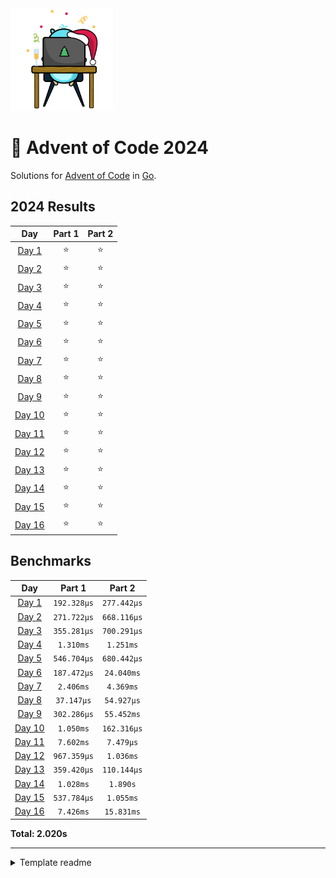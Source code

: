 <img src="./.assets/christmas_gopher.svg" width="164">

# 🎄 Advent of Code 2024

Solutions for [Advent of Code](https://adventofcode.com/) in [Go](https://go.dev/).

<!--- advent_readme_stars table --->
## 2024 Results

| Day | Part 1 | Part 2 |
| :---: | :---: | :---: |
| [Day 1](https://adventofcode.com/2024/day/1) | ⭐ | ⭐ |
| [Day 2](https://adventofcode.com/2024/day/2) | ⭐ | ⭐ |
| [Day 3](https://adventofcode.com/2024/day/3) | ⭐ | ⭐ |
| [Day 4](https://adventofcode.com/2024/day/4) | ⭐ | ⭐ |
| [Day 5](https://adventofcode.com/2024/day/5) | ⭐ | ⭐ |
| [Day 6](https://adventofcode.com/2024/day/6) | ⭐ | ⭐ |
| [Day 7](https://adventofcode.com/2024/day/7) | ⭐ | ⭐ |
| [Day 8](https://adventofcode.com/2024/day/8) | ⭐ | ⭐ |
| [Day 9](https://adventofcode.com/2024/day/9) | ⭐ | ⭐ |
| [Day 10](https://adventofcode.com/2024/day/10) | ⭐ | ⭐ |
| [Day 11](https://adventofcode.com/2024/day/11) | ⭐ | ⭐ |
| [Day 12](https://adventofcode.com/2024/day/12) | ⭐ | ⭐ |
| [Day 13](https://adventofcode.com/2024/day/13) | ⭐ | ⭐ |
| [Day 14](https://adventofcode.com/2024/day/14) | ⭐ | ⭐ |
| [Day 15](https://adventofcode.com/2024/day/15) | ⭐ | ⭐ |
| [Day 16](https://adventofcode.com/2024/day/16) | ⭐ | ⭐ |
<!--- advent_readme_stars table --->

<!--- benchmarking table --->
## Benchmarks

| Day | Part 1 | Part 2 |
| :---: | :---: | :---:  |
| [Day 1](./internal/year2024/day01.go) | `192.328µs` | `277.442µs` |
| [Day 2](./internal/year2024/day02.go) | `271.722µs` | `668.116µs` |
| [Day 3](./internal/year2024/day03.go) | `355.281µs` | `700.291µs` |
| [Day 4](./internal/year2024/day04.go) | `1.310ms` | `1.251ms` |
| [Day 5](./internal/year2024/day05.go) | `546.704µs` | `680.442µs` |
| [Day 6](./internal/year2024/day06.go) | `187.472µs` | `24.040ms` |
| [Day 7](./internal/year2024/day07.go) | `2.406ms` | `4.369ms` |
| [Day 8](./internal/year2024/day08.go) | `37.147µs` | `54.927µs` |
| [Day 9](./internal/year2024/day09.go) | `302.286µs` | `55.452ms` |
| [Day 10](./internal/year2024/day10.go) | `1.050ms` | `162.316µs` |
| [Day 11](./internal/year2024/day11.go) | `7.602ms` | `7.479µs` |
| [Day 12](./internal/year2024/day12.go) | `967.359µs` | `1.036ms` |
| [Day 13](./internal/year2024/day13.go) | `359.420µs` | `110.144µs` |
| [Day 14](./internal/year2024/day14.go) | `1.028ms` | `1.890s` |
| [Day 15](./internal/year2024/day15.go) | `537.784µs` | `1.055ms` |
| [Day 16](./internal/year2024/day16.go) | `7.426ms` | `15.831ms` |

**Total: 2.020s**
<!--- benchmarking table --->

---

<details>
<summary>Template readme</summary>

# AOCgen

AOCgen is a tool to assist in solving Advent of Code in Go. This is a heavily
modified fork.

## Setup

You need to set up [aoc-cli](https://github.com/scarvalhojr/aoc-cli) in order to download input and making submissions automatically.

Run AOCgen via executable: ```./aocgen```

### Commands

- **bench**: run benchmarks for a given puzzle or year of puzzles
- **build**: run code generation suite, useful for when you've had to remove any code
- **gen**: generate a puzzle
- **input**: display input for a puzzle in the console
- **list**: list all years or puzzles in a year
- **rm**: delete a puzzle and its input
- **run**: run a puzzle

## Generating Code

Use ```aocgen``` via the ```gen``` subcommand to generate code: ```./aocgen gen -y <year> -d <day>```

This will generate two files: the puzzle (```pkg/year<year>/<day>.go```) and its input (```pkg/year<year>/inputs/<day>.txt```)

Open up the puzzle and remove the DO NOT EDIT line to begin working.

Run the puzzle through the ```aocgen``` command as well: ```./aocgen run -y <year> -d <day>```

### Benchmarking

Again, use ```aocgen``` to run benchmarks for a specific day's puzzle or the entire year:

Day: ```./aocgen bench -y <year> -d <day>```

Year: ```./aocgen bench -y <year>```
